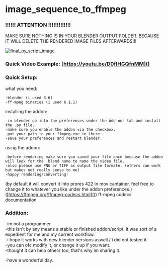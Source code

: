 # image_sequence_to_ffmpeg

### !!!!!! ATTENTION !!!!!!!!!!!!!

MAKE SURE NOTHING IS IN YOUR BLENDER OUTPUT FOLDER. BECAUSE IT WILL DELETE THE RENDERED IMAGE FILES AFTERWARDS!!!

![final_py_script_image](https://github.com/baggiyi/image_sequence_to_ffmpeg/assets/49596447/687cd522-ec18-44ce-9449-c43e61b766b2)

### Quick Video Example: [https://youtu.be/D0fIHGQfnMM]()
### Quick Setup:

what you need:

    -blender (i used 3.6)  
    -ff-mpeg binaries (i used 6.1.1)

installing the addon:

    -in blender go into the preferences under the Add-ons tab and install the .py file.  
    -make sure you enable the addon via the checkbox.  
    -put your path to your ffmpeg.exe in there.  
    -save your preferences and restart blender.  

using the addon:

    -before rendering make sure you saved your file once because the addon will look for the .blend name to name the video file.  
    -also please use PNG or TIFF as output file formate. (others can work but makes not really sense to me)  
    -happy rendering/converting!  

(by default it will convert it into prores 422 in mov cantainer. feel free to change it to whatever you like under the addon preferences.)  
([https://ffmpeg.org/ffmpeg-codecs.html]()) ff-mpeg codecs documentation  

### Addition:

-im not a programmer.  
-this isn't by any means a stable or finished addon/script. it was sort of a expedient for me and my current workflow.  
-i hope it works with new blender versions aswell / i did not tested it.  
-you can ofc modify it, or change it up if you want.  
-thought it can help others too, that's why im sharing it.  


-have a wonderful day.  




